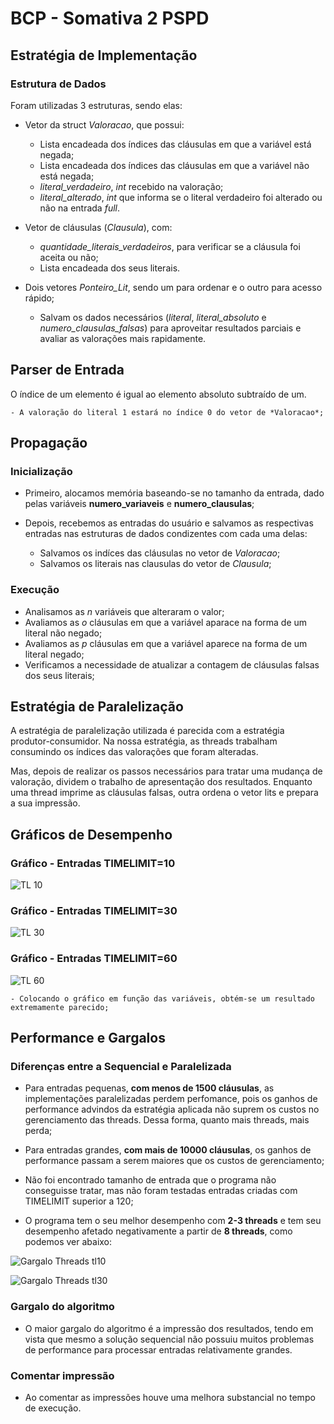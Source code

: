 # BCP - Somativa 2 PSPD

## Estratégia de Implementação

### Estrutura de Dados

Foram utilizadas 3 estruturas, sendo elas:

- Vetor da struct *Valoracao*, que possui:
    - Lista encadeada dos índices das cláusulas em que a variável está negada;
    - Lista encadeada dos índices das cláusulas em que a variável não está negada;
    - *literal_verdadeiro*, *int* recebido na valoração;
    - *literal_alterado*, *int* que informa se o literal verdadeiro foi alterado ou não na entrada *full*.

- Vetor de cláusulas (*Clausula*), com:
    - *quantidade_literais_verdadeiros*, para verificar se a cláusula foi aceita ou não;
    - Lista encadeada dos seus literais.

- Dois vetores *Ponteiro_Lit*, sendo um para ordenar e o outro para acesso rápido;
    - Salvam os dados necessários (*literal*, *literal_absoluto* e *numero_clausulas_falsas*) para aproveitar resultados parciais e avaliar as valorações mais rapidamente.

## Parser de Entrada

O índice de um elemento é igual ao elemento absoluto subtraído de um.

    - A valoração do literal 1 estará no índice 0 do vetor de *Valoracao*;

## Propagação

### Inicialização

- Primeiro, alocamos memória baseando-se no tamanho da entrada, dado pelas variáveis **numero_variaveis** e **numero_clausulas**;

- Depois, recebemos as entradas do usuário e salvamos as respectivas entradas nas estruturas de dados condizentes com cada uma delas:
    - Salvamos os indíces das cláusulas no vetor de *Valoracao*;
    - Salvamos os literais nas clausulas do vetor de *Clausula*;

### Execução

- Analisamos as *n* variáveis que alteraram o valor;
- Avaliamos as *o* cláusulas em que a variável aparace na forma de um literal não negado;
- Avaliamos as *p* cláusulas em que a variável aparece na forma de um literal negado;
- Verificamos a necessidade de atualizar a contagem de cláusulas falsas dos seus literais; 

## Estratégia de Paralelização

A estratégia de paralelização utilizada é parecida com a estratégia produtor-consumidor. Na nossa estratégia, as threads trabalham consumindo os índices das valorações que foram alteradas.

Mas, depois de realizar os passos necessários para tratar uma mudança de valoração, dividem o trabalho de apresentação dos resultados. Enquanto uma thread imprime as cláusulas falsas, outra ordena o vetor lits e prepara a sua impressão.

## Gráficos de Desempenho

### Gráfico - Entradas TIMELIMIT=10
![TL 10](./imgs/timelimit-10.png "tl10")        

### Gráfico - Entradas TIMELIMIT=30
![TL 30](./imgs/timelimit-30-principal.png "tl30")   

### Gráfico - Entradas TIMELIMIT=60   
![TL 60](./imgs/timelimit-60.png "tl60")       

    - Colocando o gráfico em função das variáveis, obtém-se um resultado extremamente parecido;

## Performance e Gargalos

### Diferenças entre a Sequencial e Paralelizada

- Para entradas pequenas, **com menos de 1500 cláusulas**, as implementações paralelizadas perdem perfomance, pois os ganhos de performance advindos da estratégia aplicada não suprem os custos no gerenciamento das threads. Dessa forma, quanto mais threads, mais perda;

- Para entradas grandes, **com mais de 10000 cláusulas**, os ganhos de performance passam a serem maiores que os custos de gerenciamento;

- Não foi encontrado tamanho de entrada que o programa não conseguisse tratar, mas não foram testadas entradas criadas com TIMELIMIT superior a 120;

- O programa tem o seu melhor desempenho com **2-3 threads** e tem seu desempenho afetado negativamente a partir de **8 threads**, como podemos ver abaixo:

![Gargalo Threads tl10](./imgs/img1.jpeg "gargalo tl10")

![Gargalo Threads tl30](./imgs/timelimit-30-gargalos.png "gargalo tl30")

### Gargalo do algoritmo

- O maior gargalo do algoritmo é a impressão dos resultados, tendo em vista que mesmo a solução sequencial não possuiu muitos problemas de performance para processar entradas relativamente grandes.

### Comentar impressão

- Ao comentar as impressões houve uma melhora substancial no tempo de execução.

